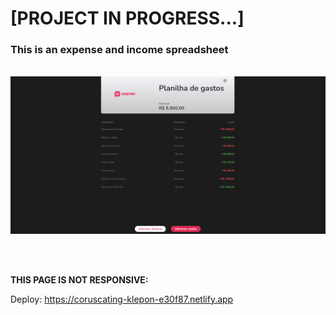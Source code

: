 <h1>[PROJECT IN PROGRESS...]</h1>

<h3> This is an expense and income spreadsheet </h3>

<br>

<img src='./assets/images-from-readme/main-screen-dark.png'>

<br><br>

<strong> THIS PAGE IS NOT RESPONSIVE: </strong>

Deploy: <a> https://coruscating-klepon-e30f87.netlify.app </a>